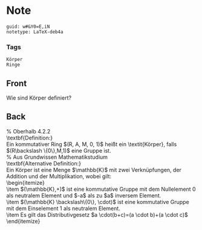 # Note
```
guid: w#&Y0=E,iN
notetype: LaTeX-deb4a
```

### Tags
```
Körper
Ringe
```

## Front
Wie sind Körper definiert?

## Back
<div>% Oberhalb 4.2.2 </div><div>
</div><div>\textbf{Definition:}</div><div>
</div>Ein kommutativer Ring $(R, A, M, 0, 1)$ heißt ein \textit{Körper}, falls $(R\backslash \{0\},M,1)$ eine Gruppe ist.<div>
</div><div>% Aus Grundwissen Mathematikstudium</div><div>
</div><div>\textbf{Alternative Definition:}</div><div>
</div><div>Ein Körper ist eine Menge $\mathbb{K}$ mit zwei Verknüpfungen, der Addition und der Multiplikation, wobei gilt:
</div><div>\begin{itemize}</div><div>\item $(\mathbb{K},+)$ ist eine kommutative Gruppe mit dem Nullelement 0 als neutralem Element und $-a$ als zu $a$ inversem Element. </div><div>\item $(\mathbb{K} \backslash\{0\}, \cdot)$ ist eine kommutative Gruppe mit dem Einselement 1 als neutralem Element. </div><div>\item Es gilt das Distributivgesetz $a \cdot(b+c)=(a \cdot b)+(a \cdot c)$
</div><div>\end{itemize}</div>

